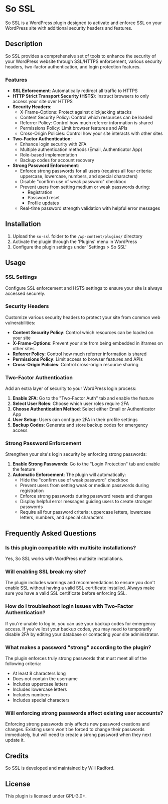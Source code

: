 # So SSL

So SSL is a WordPress plugin designed to activate and enforce SSL on your WordPress site with additional security headers and features.

## Description

So SSL provides a comprehensive set of tools to enhance the security of your WordPress website through SSL/HTTPS enforcement, various security headers, two-factor authentication, and login protection features.

### Features

- **SSL Enforcement**: Automatically redirect all traffic to HTTPS
- **HTTP Strict Transport Security (HSTS)**: Instruct browsers to only access your site over HTTPS
- **Security Headers**:
  - X-Frame-Options: Protect against clickjacking attacks
  - Content Security Policy: Control which resources can be loaded
  - Referrer Policy: Control how much referrer information is shared
  - Permissions Policy: Limit browser features and APIs
  - Cross-Origin Policies: Control how your site interacts with other sites
- **Two-Factor Authentication**:
  - Enhance login security with 2FA
  - Multiple authentication methods (Email, Authenticator App)
  - Role-based implementation
  - Backup codes for account recovery
- **Strong Password Enforcement**:
  - Enforce strong passwords for all users (requires all four criteria: uppercase, lowercase, numbers, and special characters)
  - Disable "confirm use of weak password" checkbox
  - Prevent users from setting medium or weak passwords during:
    - Registration
    - Password reset
    - Profile updates
  - Real-time password strength validation with helpful error messages

## Installation

1. Upload the `so-ssl` folder to the `/wp-content/plugins/` directory
2. Activate the plugin through the 'Plugins' menu in WordPress
3. Configure the plugin settings under 'Settings > So SSL'

## Usage

### SSL Settings

Configure SSL enforcement and HSTS settings to ensure your site is always accessed securely.

### Security Headers

Customize various security headers to protect your site from common web vulnerabilities:

- **Content Security Policy**: Control which resources can be loaded on your site
- **X-Frame-Options**: Prevent your site from being embedded in iframes on other sites
- **Referrer Policy**: Control how much referrer information is shared
- **Permissions Policy**: Limit access to browser features and APIs
- **Cross-Origin Policies**: Control cross-origin resource sharing

### Two-Factor Authentication

Add an extra layer of security to your WordPress login process:

1. **Enable 2FA**: Go to the "Two-Factor Auth" tab and enable the feature
2. **Select User Roles**: Choose which user roles require 2FA
3. **Choose Authentication Method**: Select either Email or Authenticator App
4. **User Setup**: Users can configure 2FA in their profile settings
5. **Backup Codes**: Generate and store backup codes for emergency access

### Strong Password Enforcement

Strengthen your site's login security by enforcing strong passwords:

1. **Enable Strong Passwords**: Go to the "Login Protection" tab and enable the feature
2. **Automatic Enforcement**: The plugin will automatically:
   - Hide the "confirm use of weak password" checkbox
   - Prevent users from setting weak or medium passwords during registration
   - Enforce strong passwords during password resets and changes
   - Display helpful error messages guiding users to create stronger passwords
   - Require all four password criteria: uppercase letters, lowercase letters, numbers, and special characters

## Frequently Asked Questions

### Is this plugin compatible with multisite installations?

Yes, So SSL works with WordPress multisite installations.

### Will enabling SSL break my site?

The plugin includes warnings and recommendations to ensure you don't enable SSL without having a valid SSL certificate installed. Always make sure you have a valid SSL certificate before enforcing SSL.

### How do I troubleshoot login issues with Two-Factor Authentication?

If you're unable to log in, you can use your backup codes for emergency access. If you've lost your backup codes, you may need to temporarily disable 2FA by editing your database or contacting your site administrator.

### What makes a password "strong" according to the plugin?

The plugin enforces truly strong passwords that must meet all of the following criteria:
- At least 8 characters long
- Does not contain the username
- Includes uppercase letters
- Includes lowercase letters
- Includes numbers
- Includes special characters

### Will enforcing strong passwords affect existing user accounts?

Enforcing strong passwords only affects new password creations and changes. Existing users won't be forced to change their passwords immediately, but will need to create a strong password when they next update it.

## Credits

So SSL is developed and maintained by Will Radford.

## License

This plugin is licensed under GPL-3.0+.
